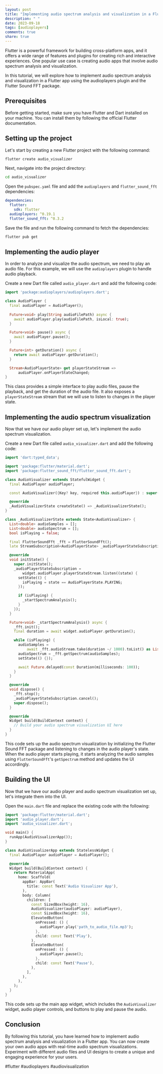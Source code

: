 ```yaml
---
layout: post
title: "Implementing audio spectrum analysis and visualization in a Flutter app"
description: " "
date: 2023-09-18
tags: [audioplayers]
comments: true
share: true
---
```


Flutter is a powerful framework for building cross-platform apps, and it offers a wide range of features and plugins for creating rich and interactive experiences. One popular use case is creating audio apps that involve audio spectrum analysis and visualization.

In this tutorial, we will explore how to implement audio spectrum analysis and visualization in a Flutter app using the audioplayers plugin and the Flutter Sound FFT package.

## Prerequisites

Before getting started, make sure you have Flutter and Dart installed on your machine. You can install them by following the official Flutter documentation.

## Setting up the project

Let's start by creating a new Flutter project with the following command:

```bash
flutter create audio_visualizer
```

Next, navigate into the project directory:

```bash
cd audio_visualizer
```

Open the `pubspec.yaml` file and add the `audioplayers` and `flutter_sound_fft` dependencies:

```yaml
dependencies:
  flutter:
    sdk: flutter
  audioplayers: ^0.19.1
  flutter_sound_fft: ^0.3.2
```

Save the file and run the following command to fetch the dependencies:

```bash
flutter pub get
```

## Implementing the audio player

In order to analyze and visualize the audio spectrum, we need to play an audio file. For this example, we will use the `audioplayers` plugin to handle audio playback.

Create a new Dart file called `audio_player.dart` and add the following code:

```dart
import 'package:audioplayers/audioplayers.dart';

class AudioPlayer {
  final audioPlayer = AudioPlayer();
  
  Future<void> play(String audioFilePath) async {
    await audioPlayer.play(audioFilePath, isLocal: true);
  }

  Future<void> pause() async {
    await audioPlayer.pause();
  }

  Future<int> getDuration() async {
    return await audioPlayer.getDuration();
  }

  Stream<AudioPlayerState> get playerStateStream =>
      audioPlayer.onPlayerStateChanged;
}
```

This class provides a simple interface to play audio files, pause the playback, and get the duration of the audio file. It also exposes a `playerStateStream` stream that we will use to listen to changes in the player state.

## Implementing the audio spectrum visualization

Now that we have our audio player set up, let's implement the audio spectrum visualization.

Create a new Dart file called `audio_visualizer.dart` and add the following code:

```dart
import 'dart:typed_data';

import 'package:flutter/material.dart';
import 'package:flutter_sound_fft/flutter_sound_fft.dart';

class AudioVisualizer extends StatefulWidget {
  final AudioPlayer audioPlayer;

  const AudioVisualizer({Key? key, required this.audioPlayer}) : super(key: key);

  @override
  _AudioVisualizerState createState() => _AudioVisualizerState();
}

class _AudioVisualizerState extends State<AudioVisualizer> {
  List<double> audioSamples = [];
  List<double> audioSpectrum = [];
  bool isPlaying = false;

  final FlutterSoundFft _fft = FlutterSoundFft();
  late StreamSubscription<AudioPlayerState> _audioPlayerStateSubscription;

  @override
  void initState() {
    super.initState();
    _audioPlayerStateSubscription =
        widget.audioPlayer.playerStateStream.listen((state) {
      setState(() {
        isPlaying = state == AudioPlayerState.PLAYING;
      });

      if (isPlaying) {
        _startSpectrumAnalysis();
      }
    });
  }

  Future<void> _startSpectrumAnalysis() async {
    _fft.init();
    final duration = await widget.audioPlayer.getDuration();

    while (isPlaying) {
      audioSamples =
          await _fft.audioStream.take(duration ~/ 1000).toList() as List<double>;
      audioSpectrum = _fft.getSpectrum(audioSamples);
      setState(() {});

      await Future.delayed(const Duration(milliseconds: 100));
    }
  }

  @override
  void dispose() {
    _fft.stop();
    _audioPlayerStateSubscription.cancel();
    super.dispose();
  }

  @override
  Widget build(BuildContext context) {
    // Build your audio spectrum visualization UI here
  }
}
```

This code sets up the audio spectrum visualization by initializing the Flutter Sound FFT package and listening to changes in the audio player's state. When the audio player starts playing, it starts analyzing the audio samples using `FlutterSoundFft`'s `getSpectrum` method and updates the UI accordingly.

## Building the UI

Now that we have our audio player and audio spectrum visualization set up, let's integrate them into the UI.

Open the `main.dart` file and replace the existing code with the following:

```dart
import 'package:flutter/material.dart';
import 'audio_player.dart';
import 'audio_visualizer.dart';

void main() {
  runApp(AudioVisualizerApp());
}

class AudioVisualizerApp extends StatelessWidget {
  final AudioPlayer audioPlayer = AudioPlayer();

  @override
  Widget build(BuildContext context) {
    return MaterialApp(
      home: Scaffold(
        appBar: AppBar(
          title: const Text('Audio Visualizer App'),
        ),
        body: Column(
          children: [
            const SizedBox(height: 16),
            AudioVisualizer(audioPlayer: audioPlayer),
            const SizedBox(height: 16),
            ElevatedButton(
              onPressed: () {
                audioPlayer.play('path_to_audio_file.mp3');
              },
              child: const Text('Play'),
            ),
            ElevatedButton(
              onPressed: () {
                audioPlayer.pause();
              },
              child: const Text('Pause'),
            ),
          ],
        ),
      ),
    );
  }
}
```

This code sets up the main app widget, which includes the `AudioVisualizer` widget, audio player controls, and buttons to play and pause the audio.

## Conclusion

By following this tutorial, you have learned how to implement audio spectrum analysis and visualization in a Flutter app. You can now create your own audio apps with real-time audio spectrum visualizations. Experiment with different audio files and UI designs to create a unique and engaging experience for your users.

#flutter #audioplayers #audiovisualization